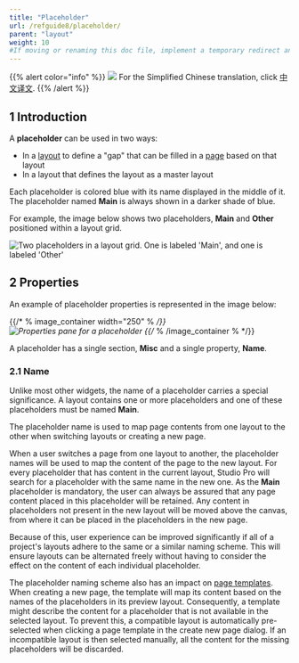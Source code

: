 ```yaml
---
title: "Placeholder"
url: /refguide8/placeholder/
parent: "layout"
weight: 10
#If moving or renaming this doc file, implement a temporary redirect and let the respective team know they should update the URL in the product. See Mapping to Products for more details.
---
```


{{% alert color="info" %}}
<img src="/attachments/china.png" style="display: inline-block; margin: 0" /> For the Simplified Chinese translation, click [中文译文](https://cdn.mendix.tencent-cloud.com/documentation/refguide8/placeholder.pdf).
{{% /alert %}}

## 1 Introduction

A **placeholder** can be used in two ways:

* In a [layout](/refguide8/layout/) to define a "gap" that can be filled in a [page](/refguide8/page/) based on that layout
* In a layout that defines the layout as a master layout

Each placeholder is colored blue with its name displayed in the middle of it. The placeholder named **Main** is always shown in a darker shade of blue. 

For example, the image below shows two placeholders, **Main** and **Other** positioned within a layout grid. 

![Two placeholders in a layout grid. One is labeled 'Main', and one is labeled 'Other'](/attachments/refguide8/modeling/pages/page-resources/layout/placeholder/placeholder.png)

## 2 Properties

An example of placeholder properties is represented in the image below:

{{/* % image_container width="250" % */}}![Properties pane for a placeholder](/attachments/refguide8/modeling/pages/page-resources/layout/placeholder/placeholder-properties.png)
{{/* % /image_container % */}}

A placeholder has a single section, **Misc** and a single property, **Name**.

### 2.1 Name

Unlike most other widgets, the name of a placeholder carries a special significance. A layout contains one or more placeholders and one of these placeholders must be named **Main**.

The placeholder name is used to map page contents from one layout to the other when switching layouts or creating a new page.

When a user switches a page from one layout to another, the placeholder names will be used to map the content of the page to the new layout. For every placeholder that has content in the current layout, Studio Pro will search for a placeholder with the same name in the new one. As the **Main** placeholder is mandatory, the user can always be assured that any page content placed in this placeholder will be retained. Any content in placeholders not present in the new layout will be moved above the canvas, from where it can be placed in the placeholders in the new page.

Because of this, user experience can be improved significantly if all of a project's layouts adhere to the same or a similar naming scheme. This will ensure layouts can be alternated freely without having to consider the effect on the content of each individual placeholder. 

The placeholder naming scheme also has an impact on [page templates](/refguide8/page-templates/). When creating a new page, the template will map its content based on the names of the placeholders in its preview layout. Consequently, a template might describe the content for a placeholder that is not available in the selected layout. To prevent this, a compatible layout is automatically pre-selected when clicking a page template in the create new page dialog. If an incompatible layout is then selected manually, all the content for the missing placeholders will be discarded. 
